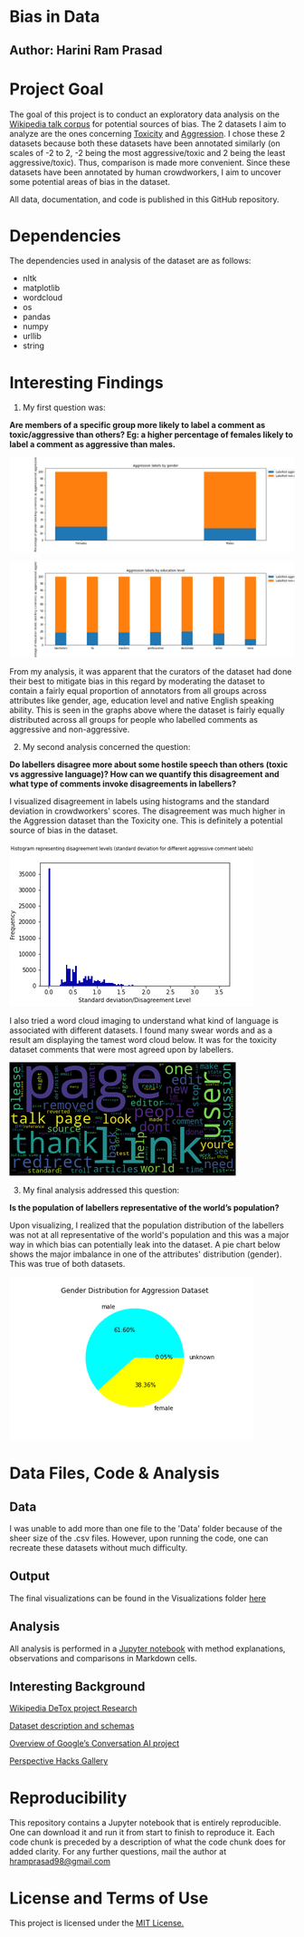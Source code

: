 # Bias in Data
## Author: Harini Ram Prasad

# Project Goal
The goal of this project is to conduct an exploratory data analysis on the [Wikipedia talk corpus](https://figshare.com/projects/Wikipedia_Talk/16731) for potential sources of bias. The 2 datasets I aim to analyze are the ones concerning [Toxicity](https://figshare.com/articles/dataset/Wikipedia_Talk_Labels_Toxicity/4563973) and [Aggression](https://figshare.com/articles/dataset/Wikipedia_Talk_Labels_Aggression/4267550).
I chose these 2 datasets because both these datasets have been annotated similarly (on scales of -2 to 2, -2 being the most aggressive/toxic and 2 being the least aggressive/toxic). Thus, comparison is made more convenient.
Since these datasets have been annotated by human crowdworkers, I aim to uncover some potential areas of bias in the dataset. 

All data, documentation, and code is published in this GitHub repository. 

# Dependencies
The dependencies used in analysis of the dataset are as follows:

  * nltk
  * matplotlib
  * wordcloud
  * os
  * pandas
  * numpy
  * urllib
  * string
 
# Interesting Findings
1. My first question was: 

**Are members of a specific group more likely to label a comment as toxic/aggressive than others? Eg: a higher percentage of females likely to label a comment as aggressive than males.**

![Aggressive comments labelling by gender](https://github.com/hariniramp/data-512/blob/main/data-512-a2/Visualizations/stacked_bargraph_aggression_gender.png)

![Aggressive comments labelling by education level](https://github.com/hariniramp/data-512/blob/main/data-512-a2/Visualizations/stacked_bargraph_aggression_education.png)

From my analysis, it was apparent that the curators of the dataset had done their best to mitigate bias in this regard by moderating the dataset to contain a fairly equal proportion 
of annotators from all groups across attributes like gender, age, education level and native English speaking ability. This is seen in the graphs above where the dataset is fairly equally
distributed across all groups for people who labelled comments as aggressive and non-aggressive.

2. My second analysis concerned the question: 

**Do labellers disagree more about some hostile speech than others (toxic vs aggressive language)? How can we quantify this disagreement and what type of comments invoke disagreements in labellers?**

I visualized disagreement in labels using histograms and the standard deviation in crowdworkers' scores. The disagreement was much higher in the Aggression dataset than the Toxicity one.
This is definitely a potential source of bias in the dataset. 

![Disagreement in Aggressive Comments' Labels](https://github.com/hariniramp/data-512/blob/main/data-512-a2/Visualizations/histogram_disagreement_aggression.png)

I also tried a word cloud imaging to understand what kind of language is associated with different datasets. I found many swear words and as a result am displaying the tamest 
word cloud below. It was for the toxicity dataset comments that were most agreed upon by labellers.

![Wordcloud visualization](https://github.com/hariniramp/data-512/blob/main/data-512-a2/Visualizations/wordcloud_toxic_agreements.png)

3. My final analysis addressed this question: 

**Is the population of labellers representative of the world’s population?**

Upon visualizing, I realized that the population distribution of the labellers was not at all representative of the world's population and this was a major way in which bias
can potentially leak into the dataset. A pie chart below shows the major imbalance in one of the attributes' distribution (gender). This was true of both datasets.

![Gender imbalance in labellers of Aggression dataset](https://github.com/hariniramp/data-512/blob/main/data-512-a2/Visualizations/pie_gender_aggression.png)

# Data Files, Code & Analysis
## Data
I was unable to add more than one file to the 'Data' folder because of the sheer size of the .csv files. However, upon running the code, one can recreate these datasets without much difficulty.

## Output
The final visualizations can be found in the Visualizations folder [here](https://github.com/hariniramp/data-512/tree/main/data-512-a2/Visualizations)

## Analysis
All analysis is performed in a [Jupyter notebook]() with method explanations, observations and comparisons in Markdown cells.

## Interesting Background
[Wikipedia DeTox project Research](https://meta.wikimedia.org/wiki/Research:Detox) 

[Dataset description and schemas](https://meta.wikimedia.org/wiki/Research:Detox/Data_Release) 

[Overview of Google’s Conversation AI project](https://conversationai.github.io/) 

[Perspective Hacks Gallery](https://github.com/conversationai/perspectiveapi/wiki/perspective-hacks)
 
# Reproducibility
This repository contains a Jupyter notebook that is entirely reproducible. One can download it and run it from start to finish to reproduce it. Each code chunk is preceded
by a description of what the code chunk does for added clarity. For any further questions, mail the author at hramprasad98@gmail.com

# License and Terms of Use
This project is licensed under the [MIT License.](https://github.com/hariniramp/data-512/blob/main/data-512-a2/LICENSE)
